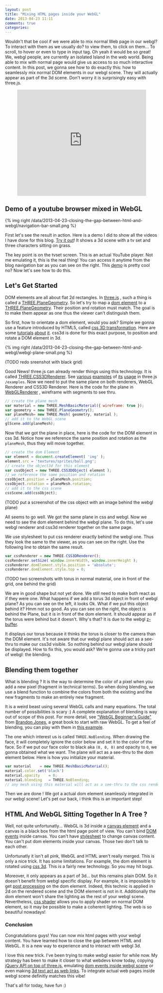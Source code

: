 ```yaml
---
layout: post
title: "Mixing HTML pages inside your WebGL"
date: 2013-04-23 11:11
comments: true
categories: 
---
```


Wouldn't that be cool if we were able to mix normal Web page in our webgl? To interact with them as we usually do? to view them,  to click on them... To scroll,  to hover or even to type in input tag. 
Oh yeah it would be so great! We,  webgl people, are currently an isolated Island in the web world.  Being able to mix with normal page would give us access to so much interactive content.
In this post,  we gonna see how to do exactly this: how to seamlessly mix normal DOM elements in our webgl scene.  They will actually  appear as part of the 3d scene. Don't worry it is surprisingly easy with three.js.


<center>
  <iframe width="425" height="349" src="http://www.youtube.com/embed/837O1YloCRc" frameborder="0" allowfullscreen></iframe>
</center>

<!-- more -->

## Demo of a youtube browser mixed in WebGL

{% img right /data/2013-04-23-closing-the-gap-between-html-and-webgl/navigation-bar-small.png %}

First let's see the result in action. Here is a demo I did to show all the videos I have done for this blog. [Try it out](http://jeromeetienne.github.io/videobrowser4learningthreejs)! 
It shows a 3d scene with a tv set and three characters sitting on grass.

The key point is on the tvset screen. This is an actual YouTube player. Not me emulating it, this is the real thing! You can access it anytime from the blog navigation bar as 
you can see on the right.
This 
[demo](http://jeromeetienne.github.io/videobrowser4learningthreejs)
is pretty cool no? Now let's see how to do this.

## Let's Get Started
DOM elements are all about flat 2d rectangles. In 
[three.js](http://threejs.org/)
, such a thing is called a 
[THREE.PlaneGeometry](https://github.com/mrdoob/three.js/blob/master/src/extras/geometries/PlaneGeometry.js).
So let's try to map a 
[dom element](https://developer.mozilla.org/en/docs/DOM/element)
to a 
[THREE.PlaneGeometry](https://github.com/mrdoob/three.js/blob/master/src/extras/geometries/PlaneGeometry.js).
Their position and rotation must match.
The goal is to make them appear as one thus the viewer can't distinguish them.

So first, how to orientate a dom element, would you ask? 
Simple we gonna use a feature introduced by HTML5, called
[css 3D transformation](http://www.w3.org/TR/css3-transforms/).
Here are some [tutorials](http://www.html5rocks.com/en/tutorials/3d/css/)
[about](http://desandro.github.io/3dtransforms/)
[it](https://developer.mozilla.org/en-US/docs/CSS/Tutorials/Using_CSS_transforms).
css3d is done for this exact purpose, to position and rotate a DOM element in 3d.

{% img right /data/2013-04-23-closing-the-gap-between-html-and-webgl/webgl-plane-small.png %}

(TODO redo sreenshot with black grid)

Good News! three.js can already render things using this technology.
 It is called [THREE.CSS3DRenderer](https://github.com/mrdoob/three.js/blob/master/examples/js/renderers/CSS3DRenderer.js).
See [various](http://threejs.org/examples/css3d_molecules.html) 
[examples](http://threejs.org/examples/css3d_periodictable.html)
of 
[its](http://threejs.org/examples/css3d_youtube.html)
[usage](http://threejs.org/examples/css3d_panorama.html)
in three.js ```/examples```. 
Now we need to put the same plane on both renderers, WebGL Renderer and CSS3D Renderer.
Here is the code for the plane in 
[WebGLRenderer](https://github.com/mrdoob/three.js/blob/master/src/renderers/WebGLRenderer.js)
, wireframe with segments to see thru.

```javascript
// create the plane mesh
var material = new THREE.MeshBasicMaterial({ wireframe: true });
var geometry = new THREE.PlaneGeometry();
var planeMesh= new THREE.Mesh( geometry, material );
// add it to the WebGL scene
glScene.add(planeMesh);
```

Now that we got the plane in place, here is the code for the DOM element in css 3d.
Notice how we reference the same position and rotation as the ```planeMesh```, thus
they will move together.

```javascript
// create the dom Element
var element = document.createElement( 'img' );
element.src = 'textures/sprites/ball.png';
// create the object3d for this element
var cssObject = new THREE.CSS3DObject( element );
// we reference the same position and rotation 
cssObject.position = planeMesh.position;
cssObject.rotation = planeMesh.rotation;
// add it to the css scene
cssScene.add(cssObject);
```

(TODO put a screenshot of the css object with an image behind the webgl plane)

All seems to go well. 
We got the same plane in css and webgl. Now we need to see the dom element behind the webgl plane.
To do this, let's use webgl renderer and css3d renderer together on the same page.

We use stylesheet to put css renderer exactly behind the webgl one.
Thus they look the same to the viewer, as you can see on the right. 
Use the following line to obtain the same result.

```javascript
var cssRenderer = new THREE.CSS3DRenderer();
cssRenderer.setSize( window.innerWidth, window.innerHeight );
cssRenderer.domElement.style.position = 'absolute';
cssRenderer.domElement.style.top = 0;
```

(TODO two screenshots with torus in normal material, one in front of the grid, one behind the grid)

We are in good shape but not yet done. We still need to make both react as if they were one. 
What happens if we add a torus 3d object in front of webgl plane? As you can see on the
left, it looks Ok. 
What if we put this object behind it? Hmm not so good. As you can see on the right, the object 
is behind the Plane,
but it is in front of the dom element. It should appear as if the torus were behind but it doesn't.
Why's that? It is due to the webgl 
[z-buffer](http://en.wikipedia.org/wiki/Z-buffering). 

It displays our torus because it thinks the torus is closer to the camera than the DOM element.
It's not aware that our webgl plane should act as a see-thru to make our css3d visible.
So nothing behind our webgl plane should be displayed.
How to fix this, you would ask? We're gonna use a tricky part of webgl: the blending.

## Blending them together
 
What is blending ? It is the way to determine the color of a pixel when you add a 
new pixel (fragment in technical terms).
So when doing blending, we use a blend function to combine the colors from both the 
existing and the new fragments to make an entirely new fragment.

It is a weird beast using several WebGL calls and many equations. The total number of possibilities is scary :) 
A complete explanation of blending is way out of scope of this post. For more detail, see 
["WebGL Beginner's Guide"](http://www.amazon.com/WebGL-Beginners-Guide-Diego-Cantor/dp/184969172X)
from 
[Brandon Jones](http://blog.tojicode.com/), a great book to start with raw WebGL.
To get a feel of blending,  you can play with them in 
[this example](http://threejs.org/examples/webgl_materials_blending_custom.html).

The one which interest us is called ```THREE.NoBlending```. 
When drawing the face, it will completely ignore the color below and set it to the color of the face.
So if we put our face color to black aka ```(0, 0, 0)``` and opacity to ```0```, we gonna obtained what we want.
The plane will act as a see-thru to the dom element below. Here is how you initialize your material.

```javascript
var material	= new THREE.MeshBasicMaterial();
material.color.set('black')
material.opacity	= 0;
material.blending	= THREE.NoBlending;
// any mesh using this material will act as a see-thru to the css renderer
```

Then we are done ! We got a actual dom element seamlessly integrated in our webgl scene!  Let's pet our back,  i think this is an important step!

## HTML And WebGL Sitting Together In A Tree ?
Well, not quite unfortunatly...
WebGL is 3d inside a [canvas element](http://en.wikipedia.org/wiki/Canvas_element)
and a canvas is a black box from the html page point of view.
You can't bind [DOM events](http://en.wikipedia.org/wiki/DOM_events) inside canvas.
You can't have 
[stylesheet](http://en.wikipedia.org/wiki/Style_sheet_\(web_development\))
to change canvas content.
You can't put dom elements inside your canvas. 
Those two don't talk to each other.

Unfortunatly it isn't all pink, WebGL and HTML aren't really merged.
This is only a nice trick. It has some limitations.
For example, the dom element is rotated using [css 3d](http://example.com/TODO). 
This is a fairly new technology. 
So you may hit bugs.

Moreover, it only appears as a part of 3d... but this remains plain DOM.
So it doesn't benefit from webgl specific display.
For example, it is impossible to get 
[post processing](http://example.com/TODO)
on the dom element.
Indeed, this technic is applied in 2d on the rendered scene and the DOM element is not in it.
Additionally the dom element won't share the lighting as the rest of your webgl scene.
Nevertheless, [css shader](http://example.com/TODO) allows you to apply shader on normal DOM element,
so it may be possible to make a coherent lighting.
The web is so beautiful nowadays!

### Conclusion
Congratulations guys! You can now mix html pages with your webgl content. You have learned how to close the gap between HTML and WebGL. It is a new way to experience and to interact with webgl 3d. 

I love this new trick.
I've been trying to make webgl easier for while now.
My strategy has been to make it closer to what webdevs know today,
copying [jQuery API on top of three.js](http://jeromeetienne.github.com/tquery/),
emulating [dom events inside webgl scene](http://learningthreejs.com/blog/2012/01/17/dom-events-in-3d-space/)
or even making [3d text act as web links](http://learningthreejs.com/blog/2012/02/27/linkify-tquery-extension/).
To integrate actual web pages inside webgl scene definitly matches this vibe!

That's all for today, have fun :)











